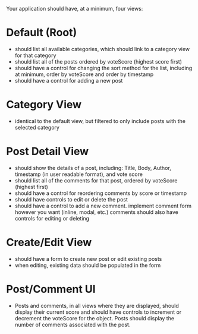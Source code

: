 Your application should have, at a minimum, four views:

# Default (Root)
- should list all available categories, which should link to a category view for that category
- should list all of the posts ordered by voteScore (highest score first)
- should have a control for changing the sort method for the list, including at minimum, order by voteScore and order by timestamp
- should have a control for adding a new post

# Category View
- identical to the default view, but filtered to only include posts with the selected category

# Post Detail View
- should show the details of a post, including: Title, Body, Author, timestamp (in user readable format), and vote score
- should list all of the comments for that post, ordered by voteScore (highest first)
- should have a control for reordering comments by score or timestamp
- should have controls to edit or delete the post
- should have a control to add a new comment.
implement comment form however you want (inline, modal, etc.)
comments should also have controls for editing or deleting

# Create/Edit View
- should have a form to create new post or edit existing posts
- when editing, existing data should be populated in the form

# Post/Comment UI

- Posts and comments, in all views where they are displayed, should display their current score and should have controls to increment or decrement the voteScore for the object. Posts should display the number of comments associated with the post.
